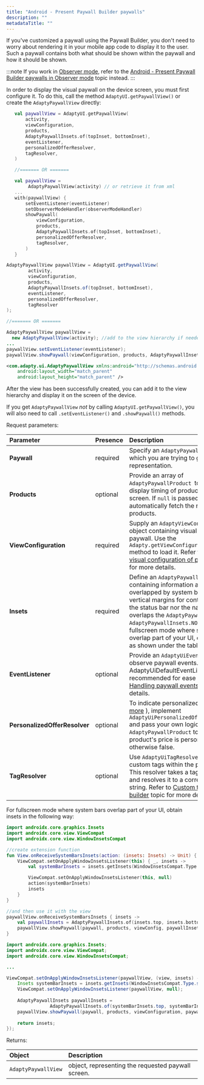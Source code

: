 ```yaml
---
title: "Android - Present Paywall Builder paywalls"
description: ""
metadataTitle: ""
---
```


If you've customized a paywall using the Paywall Builder, you don't need to worry about rendering it in your mobile app code to display it to the user. Such a paywall contains both what should be shown within the paywall and how it should be shown.

:::note
If you work in [Observer mode](observer-vs-full-mode), refer to the [Android - Present Paywall Builder paywalls in Observer mode](android-present-paywall-builder-paywalls-in-observer-mode) topic instead.
:::

In order to display the visual paywall on the device screen, you must first configure it. To do this, call the method `AdaptyUI.getPaywallView()` or create the `AdaptyPaywallView` directly:

```kotlin
   val paywallView = AdaptyUI.getPaywallView(
       activity,
       viewConfiguration,
       products,
       AdaptyPaywallInsets.of(topInset, bottomInset),
       eventListener,
       personalizedOfferResolver,
       tagResolver,
   )

   //======= OR =======

   val paywallView =
     	AdaptyPaywallView(activity) // or retrieve it from xml
   ...
   with(paywallView) {
       setEventListener(eventListener)
       setObserverModeHandler(observerModeHandler)
       showPaywall(
           viewConfiguration,
           products,
           AdaptyPaywallInsets.of(topInset, bottomInset),
           personalizedOfferResolver,
           tagResolver,
       )
   }
```
```java
AdaptyPaywallView paywallView = AdaptyUI.getPaywallView(
        activity,
        viewConfiguration,
        products,
        AdaptyPaywallInsets.of(topInset, bottomInset),
        eventListener,
        personalizedOfferResolver,
        tagResolver
);

//======= OR =======

AdaptyPaywallView paywallView =
  new AdaptyPaywallView(activity); //add to the view hierarchy if needed, or you receive it from xml
...
paywallView.setEventListener(eventListener);
paywallView.showPaywall(viewConfiguration, products, AdaptyPaywallInsets.of(topInset, bottomInset), personalizedOfferResolver);
```
```xml
<com.adapty.ui.AdaptyPaywallView xmlns:android="http://schemas.android.com/apk/res/android"
    android:layout_width="match_parent"
    android:layout_height="match_parent" />
```

   After the view has been successfully created, you can add it to the view hierarchy and display it on the screen of the device.

If you get `AdaptyPaywallView` _not_ by calling `AdaptyUI.getPaywallView()`, you will also need to call `.setEventListener()` and `.showPaywall()` methods.

Request parameters:

| Parameter                     | Presence | Description                                                                                                                                                                                                                                                                                                                                                               |
| :---------------------------- | :------- | :------------------------------------------------------------------------------------------------------------------------------------------------------------------------------------------------------------------------------------------------------------------------------------------------------------------------------------------------------------------------ |
| **Paywall**                   | required | Specify an `AdaptyPaywall` object, for which you are trying to get a screen representation.                                                                                                                                                                                                                                                                               |
| **Products**                  | optional | Provide an array of `AdaptyPaywallProduct `to optimize the display timing of products on the screen. If `null` is passed, AdaptyUI will automatically fetch the required products.                                                                                                                                                                                        |
| **ViewConfiguration**         | required | Supply an `AdaptyViewConfiguration` object containing visual details of the paywall. Use the `Adapty.getViewConfiguration(paywall)` method to load it. Refer to [Fetch the visual configuration of paywall](get-and-show-paywall-builder-paywalls#fetch-the-visual-configuration-of-paywall-customized-using-paywall-builder) topic for more details.                 |
| **Insets**                    | required | Define an `AdaptyPaywallInsets` object containing information about the area overlapped by system bars, creating vertical margins for content. If neither the status bar nor the navigation bar overlaps the `AdaptyPaywallView`, pass `AdaptyPaywallInsets.NONE`. For fullscreen mode where system bars overlap part of your UI, obtain insets as shown under the table. |
| **EventListener**             | optional | Provide an `AdaptyUiEventListener` to observe paywall events. Extending AdaptyUiDefaultEventListener is recommended for ease of use. Refer to [Handling paywall events](android-handling-events)  topic for more details.                                                                                                                                             |
| **PersonalizedOfferResolver** | optional | To indicate personalized pricing ([read more](https://developer.android.com/google/play/billing/integrate#personalized-price)  ), implement `AdaptyUiPersonalizedOfferResolver`  and pass your own logic that maps `AdaptyPaywallProduct` to true if the product's price is personalized, otherwise false.                                                                |
| **TagResolver**               | optional | Use `AdaptyUiTagResolver` to resolve custom tags within the paywall text. This resolver takes a tag parameter and resolves it to a corresponding string. Refer to [Custom tags in paywall builder](custom-tags-in-paywall-builder)  topic for more details.                                                                                                           |

For fullscreen mode where system bars overlap part of your UI, obtain insets in the following way:

```kotlin Kotlin
import androidx.core.graphics.Insets
import androidx.core.view.ViewCompat
import androidx.core.view.WindowInsetsCompat

//create extension function
fun View.onReceiveSystemBarsInsets(action: (insets: Insets) -> Unit) {
    ViewCompat.setOnApplyWindowInsetsListener(this) { _, insets ->
        val systemBarInsets = insets.getInsets(WindowInsetsCompat.Type.systemBars())

        ViewCompat.setOnApplyWindowInsetsListener(this, null)
        action(systemBarInsets)
        insets
    }
}

//and then use it with the view
paywallView.onReceiveSystemBarsInsets { insets ->
    val paywallInsets = AdaptyPaywallInsets.of(insets.top, insets.bottom)
    paywallView.showPaywall(paywall, products, viewConfig, paywallInsets, productTitleResolver)
}

```
```java
import androidx.core.graphics.Insets;
import androidx.core.view.ViewCompat;
import androidx.core.view.WindowInsetsCompat;

...

ViewCompat.setOnApplyWindowInsetsListener(paywallView, (view, insets) -> {
    Insets systemBarInsets = insets.getInsets(WindowInsetsCompat.Type.systemBars());
    ViewCompat.setOnApplyWindowInsetsListener(paywallView, null);
  
    AdaptyPaywallInsets paywallInsets =
      			AdaptyPaywallInsets.of(systemBarInsets.top, systemBarInsets.bottom);
    paywallView.showPaywall(paywall, products, viewConfiguration, paywallInsets, productTitleResolver);
            
    return insets;
});
```

Returns:

| Object              | Description                                        |
| :------------------ | :------------------------------------------------- |
| `AdaptyPaywallView` | object, representing the requested paywall screen. |